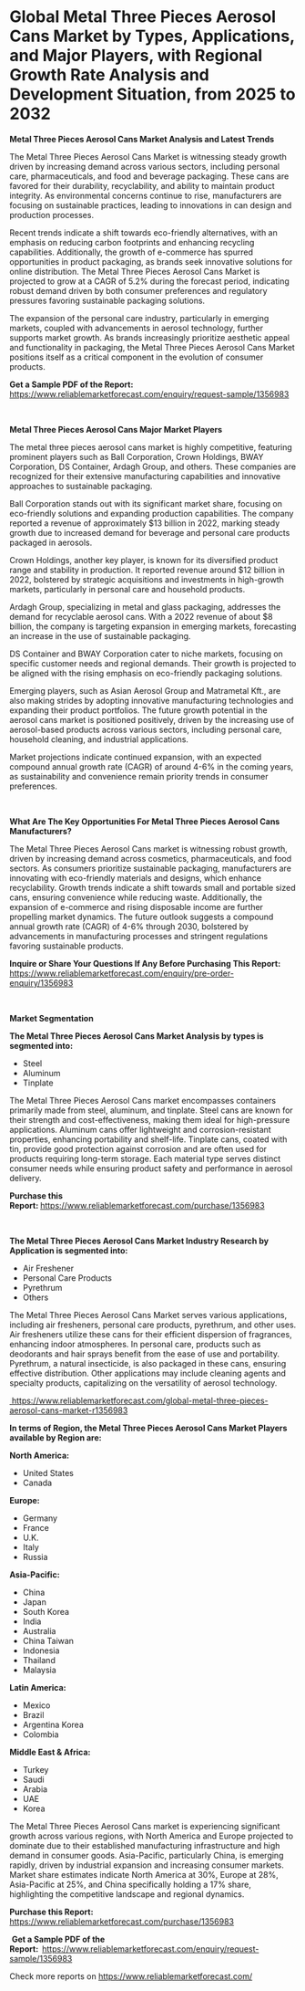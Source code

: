 <p><h1>Global Metal Three Pieces Aerosol Cans Market by Types, Applications, and Major Players, with Regional Growth Rate Analysis and Development Situation, from 2025 to 2032</h1></p><p><strong>Metal Three Pieces Aerosol Cans Market Analysis and Latest Trends</strong></p>
<p><p>The Metal Three Pieces Aerosol Cans Market is witnessing steady growth driven by increasing demand across various sectors, including personal care, pharmaceuticals, and food and beverage packaging. These cans are favored for their durability, recyclability, and ability to maintain product integrity. As environmental concerns continue to rise, manufacturers are focusing on sustainable practices, leading to innovations in can design and production processes.</p><p>Recent trends indicate a shift towards eco-friendly alternatives, with an emphasis on reducing carbon footprints and enhancing recycling capabilities. Additionally, the growth of e-commerce has spurred opportunities in product packaging, as brands seek innovative solutions for online distribution. The Metal Three Pieces Aerosol Cans Market is projected to grow at a CAGR of 5.2% during the forecast period, indicating robust demand driven by both consumer preferences and regulatory pressures favoring sustainable packaging solutions.</p><p>The expansion of the personal care industry, particularly in emerging markets, coupled with advancements in aerosol technology, further supports market growth. As brands increasingly prioritize aesthetic appeal and functionality in packaging, the Metal Three Pieces Aerosol Cans Market positions itself as a critical component in the evolution of consumer products.</p></p>
<p><strong>Get a Sample PDF of the Report:&nbsp;</strong> <a href="https://www.reliablemarketforecast.com/enquiry/request-sample/1356983?utm_campaign=3029&utm_medium=2&utm_source=Github&utm_content=ia&utm_term=05042025&utm_id=metal-three-pieces-aerosol-cans">https://www.reliablemarketforecast.com/enquiry/request-sample/1356983</a></p>
<p>&nbsp;</p>
<p><strong>Metal Three Pieces Aerosol Cans Major Market Players</strong></p>
<p><p>The metal three pieces aerosol cans market is highly competitive, featuring prominent players such as Ball Corporation, Crown Holdings, BWAY Corporation, DS Container, Ardagh Group, and others. These companies are recognized for their extensive manufacturing capabilities and innovative approaches to sustainable packaging.</p><p>Ball Corporation stands out with its significant market share, focusing on eco-friendly solutions and expanding production capabilities. The company reported a revenue of approximately $13 billion in 2022, marking steady growth due to increased demand for beverage and personal care products packaged in aerosols.</p><p>Crown Holdings, another key player, is known for its diversified product range and stability in production. It reported revenue around $12 billion in 2022, bolstered by strategic acquisitions and investments in high-growth markets, particularly in personal care and household products.</p><p>Ardagh Group, specializing in metal and glass packaging, addresses the demand for recyclable aerosol cans. With a 2022 revenue of about $8 billion, the company is targeting expansion in emerging markets, forecasting an increase in the use of sustainable packaging.</p><p>DS Container and BWAY Corporation cater to niche markets, focusing on specific customer needs and regional demands. Their growth is projected to be aligned with the rising emphasis on eco-friendly packaging solutions.</p><p>Emerging players, such as Asian Aerosol Group and Matrametal Kft., are also making strides by adopting innovative manufacturing technologies and expanding their product portfolios. The future growth potential in the aerosol cans market is positioned positively, driven by the increasing use of aerosol-based products across various sectors, including personal care, household cleaning, and industrial applications.</p><p>Market projections indicate continued expansion, with an expected compound annual growth rate (CAGR) of around 4-6% in the coming years, as sustainability and convenience remain priority trends in consumer preferences.</p></p>
<p>&nbsp;</p>
<p><strong>What Are The Key Opportunities For Metal Three Pieces Aerosol Cans Manufacturers?</strong></p>
<p><p>The Metal Three Pieces Aerosol Cans market is witnessing robust growth, driven by increasing demand across cosmetics, pharmaceuticals, and food sectors. As consumers prioritize sustainable packaging, manufacturers are innovating with eco-friendly materials and designs, which enhance recyclability. Growth trends indicate a shift towards small and portable sized cans, ensuring convenience while reducing waste. Additionally, the expansion of e-commerce and rising disposable income are further propelling market dynamics. The future outlook suggests a compound annual growth rate (CAGR) of 4-6% through 2030, bolstered by advancements in manufacturing processes and stringent regulations favoring sustainable products.</p></p>
<p><strong>Inquire or Share Your Questions If Any Before Purchasing This Report:</strong> <a href="https://www.reliablemarketforecast.com/enquiry/pre-order-enquiry/1356983?utm_campaign=3029&utm_medium=2&utm_source=Github&utm_content=ia&utm_term=05042025&utm_id=metal-three-pieces-aerosol-cans">https://www.reliablemarketforecast.com/enquiry/pre-order-enquiry/1356983</a></p>
<p>&nbsp;</p>
<p><strong>Market Segmentation</strong></p>
<p><strong>The Metal Three Pieces Aerosol Cans Market Analysis by types is segmented into:</strong></p>
<p><ul><li>Steel</li><li>Aluminum</li><li>Tinplate</li></ul></p>
<p><p>The Metal Three Pieces Aerosol Cans market encompasses containers primarily made from steel, aluminum, and tinplate. Steel cans are known for their strength and cost-effectiveness, making them ideal for high-pressure applications. Aluminum cans offer lightweight and corrosion-resistant properties, enhancing portability and shelf-life. Tinplate cans, coated with tin, provide good protection against corrosion and are often used for products requiring long-term storage. Each material type serves distinct consumer needs while ensuring product safety and performance in aerosol delivery.</p></p>
<p><strong>Purchase this Report:&nbsp;</strong><a href="https://www.reliablemarketforecast.com/purchase/1356983?utm_campaign=3029&utm_medium=2&utm_source=Github&utm_content=ia&utm_term=05042025&utm_id=metal-three-pieces-aerosol-cans">https://www.reliablemarketforecast.com/purchase/1356983</a></p>
<p>&nbsp;</p>
<p><strong>The Metal Three Pieces Aerosol Cans Market Industry Research by Application is segmented into:</strong></p>
<p><ul><li>Air Freshener</li><li>Personal Care Products</li><li>Pyrethrum</li><li>Others</li></ul></p>
<p><p>The Metal Three Pieces Aerosol Cans Market serves various applications, including air fresheners, personal care products, pyrethrum, and other uses. Air fresheners utilize these cans for their efficient dispersion of fragrances, enhancing indoor atmospheres. In personal care, products such as deodorants and hair sprays benefit from the ease of use and portability. Pyrethrum, a natural insecticide, is also packaged in these cans, ensuring effective distribution. Other applications may include cleaning agents and specialty products, capitalizing on the versatility of aerosol technology.</p></p>
<p><a href="https://www.reliablemarketforecast.com/global-metal-three-pieces-aerosol-cans-market-r1356983?utm_campaign=3029&utm_medium=2&utm_source=Github&utm_content=ia&utm_term=05042025&utm_id=metal-three-pieces-aerosol-cans">&nbsp;https://www.reliablemarketforecast.com/global-metal-three-pieces-aerosol-cans-market-r1356983</a></p>
<p><strong>In terms of Region, the Metal Three Pieces Aerosol Cans Market Players available by Region are:</strong></p>
<p>
    <p> <strong> North America: </strong>
        <ul>
            <li>United States</li>
            <li>Canada</li>
        </ul>
        </p> 
    <p> <strong> Europe: </strong>
        <ul>
            <li>Germany</li>
            <li>France</li>
            <li>U.K.</li>
            <li>Italy</li>
            <li>Russia</li>
        </ul>
        </p> 
    <p> <strong> Asia-Pacific: </strong>
        <ul>
            <li>China</li>
            <li>Japan</li>
            <li>South Korea</li>
            <li>India</li>
            <li>Australia</li>
            <li>China Taiwan</li>
            <li>Indonesia</li>
            <li>Thailand</li>
            <li>Malaysia</li>
        </ul>
        </p> 
    <p> <strong> Latin America: </strong>
        <ul>
            <li>Mexico</li>
            <li>Brazil</li>
            <li>Argentina Korea</li>
            <li>Colombia</li>
        </ul>
        </p> 
    <p> <strong> Middle East & Africa: </strong>
        <ul>
            <li>Turkey</li>
            <li>Saudi</li>
            <li>Arabia</li>
            <li>UAE</li>
            <li>Korea</li>
        </ul>
    </p>
    </p>
<p><p>The Metal Three Pieces Aerosol Cans market is experiencing significant growth across various regions, with North America and Europe projected to dominate due to their established manufacturing infrastructure and high demand in consumer goods. Asia-Pacific, particularly China, is emerging rapidly, driven by industrial expansion and increasing consumer markets. Market share estimates indicate North America at 30%, Europe at 28%, Asia-Pacific at 25%, and China specifically holding a 17% share, highlighting the competitive landscape and regional dynamics.</p></p>
<p><strong>Purchase this Report: </strong><a href="https://www.reliablemarketforecast.com/purchase/1356983?utm_campaign=3029&utm_medium=2&utm_source=Github&utm_content=ia&utm_term=05042025&utm_id=metal-three-pieces-aerosol-cans">https://www.reliablemarketforecast.com/purchase/1356983</a></p>
<p>&nbsp;<strong>Get a Sample PDF of the Report:&nbsp;&nbsp;</strong><a href="https://www.reliablemarketforecast.com/enquiry/request-sample/1356983?utm_campaign=3029&utm_medium=2&utm_source=Github&utm_content=ia&utm_term=05042025&utm_id=metal-three-pieces-aerosol-cans">https://www.reliablemarketforecast.com/enquiry/request-sample/1356983</a></p>
<p><strong></strong></p>
<p>Check more reports on <a href="https://www.reliablemarketforecast.com/?utm_campaign=3029&utm_medium=2&utm_source=Github&utm_content=ia&utm_term=05042025&utm_id=metal-three-pieces-aerosol-cans">https://www.reliablemarketforecast.com/</a></p>